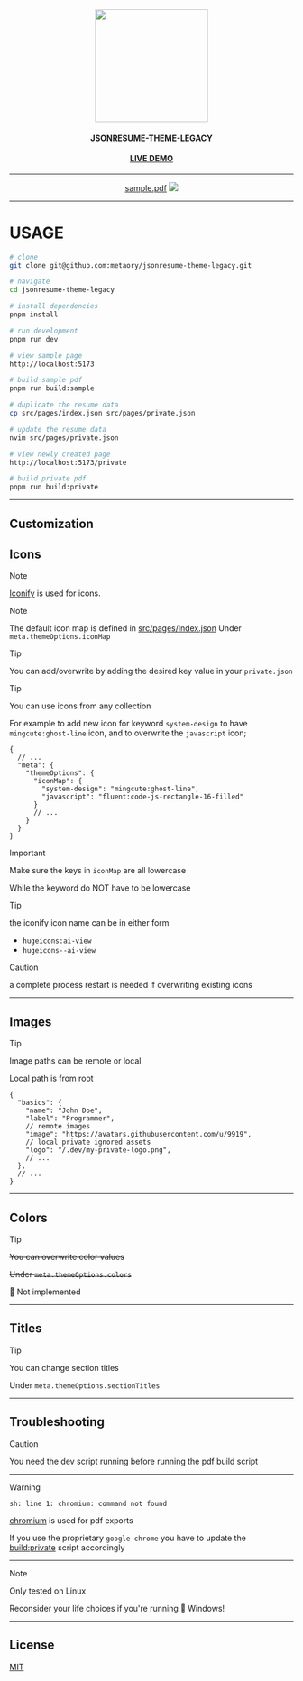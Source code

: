 <div align="center">
  <img height="200" src="https://raw.githubusercontent.com/metaory/jsonresume-theme-legacy/master/src/assets/logo.svg">
  <h4>JSONRESUME-THEME-LEGACY</h4>
  <h4><a href="https://metaory.github.io/jsonresume-theme-legacy">LIVE DEMO</a></h4>
</div>

---

<div align="center">
  <a href="sample.pdf">sample.pdf</a>
  <img src="screenshot.png" />
</div>

---

USAGE
=====

```sh
# clone
git clone git@github.com:metaory/jsonresume-theme-legacy.git

# navigate
cd jsonresume-theme-legacy

# install dependencies
pnpm install

# run development
pnpm run dev

# view sample page
http://localhost:5173

# build sample pdf
pnpm run build:sample

# duplicate the resume data
cp src/pages/index.json src/pages/private.json

# update the resume data
nvim src/pages/private.json

# view newly created page
http://localhost:5173/private

# build private pdf
pnpm run build:private
```

---

Customization
-------------

Icons
-----

> [!Note]
> [Iconify](https://icon-sets.iconify.design) is used for icons.

> [!Note]
> The default icon map is defined in [src/pages/index.json](https://github.com/metaory/jsonresume-theme-legacy/blob/master/src/pages/index.json)
> Under `meta.themeOptions.iconMap`

> [!Tip]
> You can add/overwrite by adding the desired key value in your `private.json`

> [!Tip]
> You can use icons from any collection

For example to add new icon
for keyword `system-design` to have `mingcute:ghost-line` icon,
and to overwrite the `javascript` icon;

```jsonc
{
  // ...
  "meta": {
    "themeOptions": {
      "iconMap": {
        "system-design": "mingcute:ghost-line",
        "javascript": "fluent:code-js-rectangle-16-filled"
      }
      // ...
    }
  }
}
```

> [!Important]
> Make sure the keys in `iconMap` are all lowercase
>
> While the keyword do NOT have to be lowercase

> [!Tip]
> the iconify icon name can be in either form
>
> - `hugeicons:ai-view`
> - `hugeicons--ai-view`

> [!Caution]
> a complete process restart is needed if overwriting existing icons

---

Images
------

> [!Tip]
> Image paths can be remote or local
>
> Local path is from root

```jsonc
{
  "basics": {
    "name": "John Doe",
    "label": "Programmer",
    // remote images
    "image": "https://avatars.githubusercontent.com/u/9919",
    // local private ignored assets
    "logo": "/.dev/my-private-logo.png",
    // ...
  },
  // ...
}
```

---

Colors
------

> [!Tip]
> ~~You can overwrite color values~~
>
> ~~Under `meta.themeOptions.colors`~~
>
> 🚧 Not implemented

---

Titles
------

> [!Tip]
> You can change section titles
>
> Under `meta.themeOptions.sectionTitles`

---

Troubleshooting
---------------

> [!Caution]
> You need the dev script running before running the pdf build script

---

> [!Warning]
> `sh: line 1: chromium: command not found`
>
> [chromium](https://chromium.org) is used for pdf exports
>
> If you use the proprietary `google-chrome`
> you have to update the [build:private](https://github.com/metaory/jsonresume-theme-legacy/blob/master/package.json) script accordingly

---

> [!Note]
> Only tested on Linux
>
> Reconsider your life choices if you're running  💩 Windows!

---

License
-------
[MIT](LICENSE)
